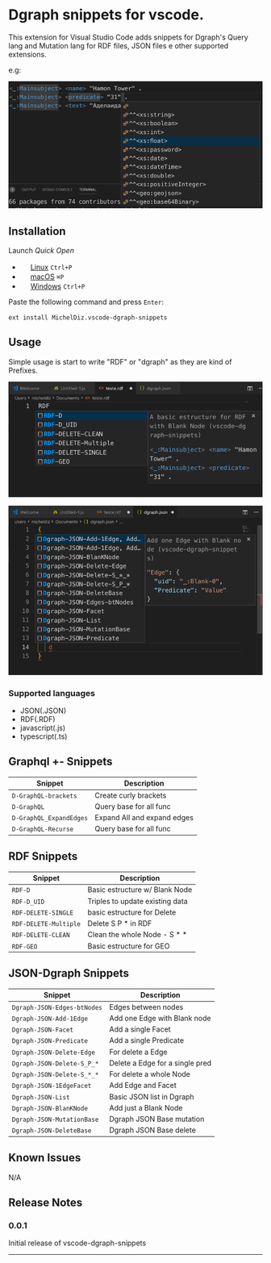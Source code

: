 # Dgraph snippets for vscode.

This extension for Visual Studio Code adds snippets for Dgraph's Query lang and Mutation lang for RDF files, JSON files e other supported extensions.

e.g:

![Prefixes](/images/cap3.png)

## Installation

Launch *Quick Open*
  - <img src="https://www.kernel.org/theme/images/logos/favicon.png" width=16 height=16/> <a href="https://code.visualstudio.com/shortcuts/keyboard-shortcuts-linux.pdf">Linux</a> `Ctrl+P`
  - <img src="https://developer.apple.com/favicon.ico" width=16 height=16/> <a href="https://code.visualstudio.com/shortcuts/keyboard-shortcuts-macos.pdf">macOS</a> `⌘P`
  - <img src="https://www.microsoft.com/favicon.ico" width=16 height=16/> <a href="https://code.visualstudio.com/shortcuts/keyboard-shortcuts-windows.pdf">Windows</a> `Ctrl+P`

Paste the following command and press `Enter`:

```
ext install MichelDiz.vscode-dgraph-snippets
```

## Usage

Simple usage is start to write "RDF" or "dgraph" as they are kind of Prefixes.

![Prefixes](/images/cap1.png)

![Prefixes](/images/cap2.png)

### Supported languages
* JSON(.JSON)
* RDF(.RDF)
* javascript(.js)
* typescript(.ts)

## Graphql +- Snippets

|        Snippet          |         Description         |
| ----------------------- | --------------------------- |
| `D-GraphQL-brackets`    | Create curly brackets       |
| `D-GraphQL`             | Query base for all func     |
| `D-GraphQL_ExpandEdges` | Expand All and expand edges |
| `D-GraphQL-Recurse`     | Query base for all func     |

## RDF Snippets

|        Snippet          |         Description            |
| ----------------------- | ------------------------------ |
| `RDF-D`                 | Basic estructure w/ Blank Node |
| `RDF-D_UID`             | Triples to update existing data|
| `RDF-DELETE-SINGLE`     | basic estructure for Delete    |
| `RDF-DELETE-Multiple`   | Delete S P * in RDF            |
| `RDF-DELETE-CLEAN`      | Clean the whole Node - S * *   |
| `RDF-GEO`               | Basic estructure for GEO       |

## JSON-Dgraph Snippets

|           Snippet           |           Description           |
| --------------------------- | ------------------------------- |
| `Dgraph-JSON-Edges-btNodes` | Edges between nodes             |
| `Dgraph-JSON-Add-1Edge`     | Add one Edge with Blank node    |
| `Dgraph-JSON-Facet`         | Add a single Facet              |
| `Dgraph-JSON-Predicate`     | Add a single Predicate          |
| `Dgraph-JSON-Delete-Edge`   | For delete a Edge               |
| `Dgraph-JSON-Delete-S_P_*`  | Delete a Edge for a single pred |
| `Dgraph-JSON-Delete-S_*_*`  | For delete a whole Node         |
| `Dgraph-JSON-1EdgeFacet`    | Add Edge and Facet              |
| `Dgraph-JSON-List`          | Basic JSON list in Dgraph       |
| `Dgraph-JSON-BlanKNode`     | Add just a Blank Node           |
| `Dgraph-JSON-MutationBase`  | Dgraph JSON Base mutation       |
| `Dgraph-JSON-DeleteBase`    | Dgraph JSON Base delete         |


## Known Issues

N/A

## Release Notes


### 0.0.1

Initial release of vscode-dgraph-snippets

-----------------------------------------------------------------------------------------------------------

